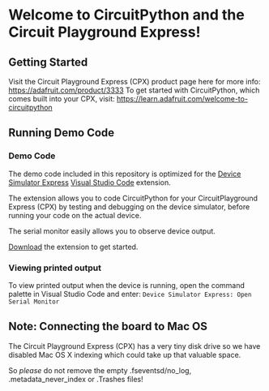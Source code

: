# Welcome to CircuitPython and the Circuit Playground Express!

## Getting Started

Visit the Circuit Playground Express (CPX) product page here for more info:
    https://adafruit.com/product/3333
To get started with CircuitPython, which comes built into your CPX, visit:
    https://learn.adafruit.com/welcome-to-circuitpython

## Running Demo Code

### Demo Code

The demo code included in this repository is optimized for the
[Device Simulator Express](https://marketplace.visualstudio.com/items?itemName=ms-python.devicesimulatorexpress) [Visual Studio Code](https://code.visualstudio.com/) extension.

The extension allows you to code CircuitPython for your
CircuitPlayground Express (CPX) by testing and debugging on
the device simulator, before running your code on the actual
device.

The serial monitor easily allows you to
observe device output.

[Download](https://marketplace.visualstudio.com/items?itemName=ms-python.devicesimulatorexpress) the extension to get started.

### Viewing printed output

To view printed output when the device is running, open
the command palette in Visual Studio Code and enter: `Device Simulator Express: Open Serial Monitor`

## Note: Connecting the board to Mac OS

The Circuit Playground Express (CPX) has a very tiny disk drive so we have
disabled Mac OS X indexing which could take up that valuable space.

So *please* do not remove the empty .fseventsd/no_log, .metadata_never_index
or .Trashes files!